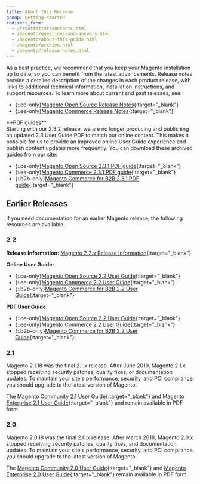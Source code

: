 ```yaml
---
title: About This Release
group: getting-started
redirect_from:
  - /frontmatter/contents.html
  - /magento/questions-and-answers.html
  - /magento/about-this-guide.html
  - /magento/archive.html
  - /magento/release-notes.html
---
```


As a best practice, we recommend that you keep your Magento installation up to date, so you can benefit from the latest advancements. Release notes provide a detailed description of the changes in each product release, with links to additional technical information, installation instructions, and support resources. To learn more about current and past releases, see:

- {:.ce-only}[Magento Open Source Release Notes][2]{:target="_blank"}
- {:.ee-only}[Magento Commerce Release Notes][1]{:target="_blank"}

<div class="bs-callout-info" markdown="1">
**PDF guides**<br/>
Starting with our 2.3.2 release, we are no longer producing and publishing an updated 2.3 User Guide PDF to match our online content. This makes it possible for us to provide an improved online User Guide experience and publish content updates more frequently. You can download these archived guides from our site:

- {:.ce-only}[Magento Open Source 2.3.1 PDF guide][20]{:target="_blank"}
- {:.ee-only}[Magento Commerce 2.3.1 PDF guide][18]{:target="_blank"}
- {:.b2b-only}[Magento Commerce for B2B 2.3.1 PDF guide][19]{:target="_blank"}

</div>

## Earlier Releases

If you need documentation for an earlier Magento release, the following resources are available.

### 2.2

**Release Information:** [Magento 2.2.x Release Information][16]{:target="_blank"}

**Online User Guide:**

- {:.ce-only}[Magento Open Source 2.2 User Guide][13]{:target="_blank"}
- {:.ee-only}[Magento Commerce 2.2 User Guide][14]{:target="_blank"}
- {:.b2b-only}[Magento Commerce for B2B 2.2 User Guide][15]{:target="_blank"}

**PDF User Guide:**

- {:.ce-only}[Magento Open Source 2.2 User Guide][6]{:target="_blank"}
- {:.ee-only}[Magento Commerce 2.2 User Guide][7]{:target="_blank"}
- {:.b2b-only}[Magento Commerce for B2B 2.2 User Guide][8]{:target="_blank"}

### 2.1

Magento 2.1.18 was the final 2.1.x release. After June 2019, Magento 2.1.x stopped receiving security patches, quality fixes, or documentation updates. To maintain your site's performance, security, and PCI compliance, you should upgrade to the latest version of Magento.

The [Magento Community 2.1 User Guide][5]{:target="_blank"} and [Magento Enterprise 2.1 User Guide][4]{:target="_blank"} and remain available in PDF form.

### 2.0

Magento 2.0.18 was the final 2.0.x release. After March 2018, Magento 2.0.x stopped receiving security patches, quality fixes, and documentation updates. To maintain your site's performance, security, and PCI compliance, you should upgrade to the latest version of Magento.

The [Magento Community 2.0 User Guide][9]{:target="_blank"} and [Magento Enterprise 2.0 User Guide][10]{:target="_blank"} remain available in PDF form.

[1]: https://devdocs.magento.com/guides/v2.3/release-notes/ReleaseNotes2.3.0Commerce.html
[2]: https://devdocs.magento.com/guides/v2.3/release-notes/ReleaseNotes2.3.0OpenSource.html
[3]: https://magento.com/products/community-edition
[4]: https://docs.magento.com/m2/pdf/ee/Magento-Enterprise-Edition-2.1-User-Guide.pdf
[5]: https://docs.magento.com/m2/pdf/ce/Magento-Community-Edition-2.1-User-Guide.pdf
[6]: https://docs.magento.com/m2/pdf/ce/Magento-Open-Source-2.2-User-Guide.pdf
[7]: https://docs.magento.com/m2/pdf/ee/Magento_Commerce_2.2_User_Guide.pdf
[8]: https://docs.magento.com/m2/pdf/b2b/Magento-for-B2B-Commerce-2.2-User-Guide.pdf
[9]: https://docs.magento.com/m2/pdf/ce/Magento_Community_Edition_2.0_User_Guide.pdf
[10]: https://docs.magento.com/m2/pdf/ee/Magento_Enterprise_Edition_2.0_User_Guide.pdf
[13]: http://docs.magento.com/m2/2.2/ce/user_guide/getting-started.html
[14]: http://docs.magento.com/m2/2.2/ee/user_guide/getting-started.html
[15]: http://docs.magento.com/m2/2.2/b2b/user_guide/getting-started.html
[16]: https://devdocs.magento.com/guides/v2.2/release-notes/bk-release-notes.html
[18]: https://docs.magento.com/m2/pdf/ee/Magento-Commerce-2.3-User-Guide.pdf
[19]: https://docs.magento.com/m2/pdf/b2b/Magento-for-B2B-Commerce-2.3-User-Guide.pdf
[20]: https://docs.magento.com/m2/pdf/ce/Magento-Open-Source-2.3-User-Guide.pdf
